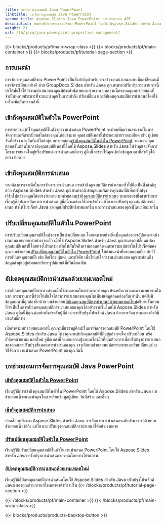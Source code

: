 ```yaml
---
title: การจัดการคุณสมบัติ Java PowerPoint
linktitle: การจัดการคุณสมบัติ Java PowerPoint
second_title: Aspose.Slides Java PowerPoint การประมวลผล API
description: ค้นพบวิธีจัดการคุณสมบัติของ PowerPoint โดยใช้ Aspose.Slides สำหรับ Java เข้าถึง แก้ไข และอัปเดตคุณสมบัติได้อย่างง่ายดายด้วยบทช่วยสอนที่ครอบคลุมของเรา
weight: 21
url: /th/java/java-powerpoint-properties-management/
---
```


{{< blocks/products/pf/main-wrap-class >}}
{{< blocks/products/pf/main-container >}}
{{< blocks/products/pf/tutorial-page-section >}}


## การแนะนำ

การจัดการคุณสมบัติของ PowerPoint เป็นสิ่งสำคัญสำหรับการสร้างงานนำเสนอแบบมืออาชีพและมีการจัดระเบียบอย่างดี ด้วย GroupDocs.Slides สำหรับ Java คุณสามารถปรับปรุงกระบวนการนี้ ทำให้มั่นใจได้ว่างานนำเสนอของคุณมีประสิทธิภาพและสวยงาม บทความนี้ครอบคลุมบทช่วยสอนที่จำเป็นหลายประการที่จะแนะนำคุณในการเข้าถึง ปรับเปลี่ยน และอัปเดตคุณสมบัติการนำเสนอโดยใช้เครื่องมืออันทรงพลังนี้

## เข้าถึงคุณสมบัติในตัวใน PowerPoint

การทำความเข้าใจคุณสมบัติในตัวของงานนำเสนอ PowerPoint จะช่วยเพิ่มความสามารถในการจัดการและจัดระเบียบสไลด์ของคุณได้อย่างมาก คุณสมบัติเหล่านี้ประกอบด้วยรายละเอียด เช่น ผู้เขียน วันที่สร้าง และวันที่แก้ไขล่าสุด บทช่วยสอน[เข้าถึงคุณสมบัติในตัวใน PowerPoint](./access-built-in-properties-powerpoint/) จะแนะนำคุณตลอดขั้นตอนในการดึงคุณสมบัติเหล่านี้โดยใช้ Aspose.Slides สำหรับ Java ไม่ว่าคุณจะจัดการโครงการขนาดใหญ่หรือปรับแต่งการนำเสนอเดี่ยวๆ คู่มือนี้จะช่วยให้คุณเข้าถึงข้อมูลเมตาที่สำคัญได้อย่างง่ายดาย

## เข้าถึงคุณสมบัติการนำเสนอ

 หากต้องการเจาะลึกในการจัดการการนำเสนอ การเข้าถึงคุณสมบัติการนำเสนอทั่วไปถือเป็นสิ่งสำคัญ ด้วย Aspose.Slides สำหรับ Java คุณสามารถดึงข้อมูลและจัดการคุณสมบัติเพื่อปรับปรุงเวิร์กโฟลว์ของคุณได้อย่างง่ายดาย บทช่วยสอน[เข้าถึงคุณสมบัติการนำเสนอ](./access-presentation-properties/) เหมาะอย่างยิ่งสำหรับการเรียนรู้ศิลปะการจัดการการนำเสนอ คู่มือนี้จะแสดงวิธีการเข้าถึง แก้ไข และปรับปรุงคุณสมบัติการนำเสนอ ทำให้โปรเจ็กต์ Java ของคุณมีประสิทธิภาพมากขึ้น และการนำเสนอของคุณมีไดนามิกมากขึ้น

## ปรับเปลี่ยนคุณสมบัติในตัวใน PowerPoint

 การปรับเปลี่ยนคุณสมบัติในตัวอาจเป็นตัวเปลี่ยนเกม โดยเฉพาะอย่างยิ่งเมื่อคุณต้องการอัปเดตงานนำเสนอหลายรายการอย่างรวดเร็ว เมื่อใช้ Aspose.Slides สำหรับ Java คุณสามารถเปลี่ยนแปลงคุณสมบัติเหล่านี้โดยทางโปรแกรม เพื่อให้มั่นใจถึงความสอดคล้องและความแม่นยำในโปรเจ็กต์ของคุณ บทช่วยสอน[ปรับเปลี่ยนคุณสมบัติในตัวใน PowerPoint](./modify-built-in-properties-powerpoint/) ให้คำแนะนำที่ครอบคลุมเกี่ยวกับวิธีการอัปเดตคุณสมบัติ เช่น ชื่อเรื่อง ผู้แต่ง และบริษัท เพื่อให้แน่ใจว่างานนำเสนอของคุณสะท้อนถึงข้อมูลล่าสุดอยู่เสมอและรักษารูปลักษณ์ที่เป็นมืออาชีพ

## อัปเดตคุณสมบัติการนำเสนอด้วยเทมเพลตใหม่

 การอัปเดตคุณสมบัติการนำเสนอเมื่อใช้เทมเพลตใหม่สามารถช่วยคุณประหยัดเวลาและความพยายามได้มาก กระบวนการนี้ช่วยให้มั่นใจได้ว่าการนำเสนอของคุณไม่เพียงแต่ดูสอดคล้องกันเท่านั้น แต่ยังมีข้อมูลเมตาที่ถูกต้องอีกด้วย บทช่วยสอน[อัปเดตคุณสมบัติการนำเสนอด้วยเทมเพลตใหม่](./update-presentation-properties-new-template/)อธิบายขั้นตอนที่จำเป็นในการอัปเดตคุณสมบัติการนำเสนอของคุณได้อย่างราบรื่นโดยใช้ Aspose.Slides สำหรับ Java คู่มือนี้มีคุณค่าอย่างยิ่งสำหรับผู้ที่ต้องการปรับปรุงโปรเจ็กต์ Java ด้วยการจัดการเมตาดาต้าที่มีประสิทธิภาพ

เมื่อทำตามบทช่วยสอนเหล่านี้ คุณจะเชี่ยวชาญศิลปะในการจัดการคุณสมบัติ PowerPoint โดยใช้ Aspose.Slides สำหรับ Java ไม่ว่าคุณจะเข้าถึงคุณสมบัติที่มีอยู่แล้วภายใน ปรับเปลี่ยน หรืออัปเดตด้วยเทมเพลตใหม่ คู่มือเหล่านี้จะมอบความรู้และเครื่องมือที่คุณต้องการเพื่อปรับปรุงการนำเสนอของคุณและปรับปรุงขั้นตอนการทำงานของคุณ เจาะลึกบทช่วยสอนแต่ละรายการและเริ่มเปลี่ยนแปลงวิธีจัดการงานนำเสนอ PowerPoint ของคุณวันนี้
## บทช่วยสอนการจัดการคุณสมบัติ Java PowerPoint
### [เข้าถึงคุณสมบัติในตัวใน PowerPoint](./access-built-in-properties-powerpoint/)
เรียนรู้วิธีการเข้าถึงคุณสมบัติในตัวใน PowerPoint โดยใช้ Aspose.Slides สำหรับ Java บทช่วยสอนนี้จะแนะนำคุณในการเรียกข้อมูลผู้เขียน วันที่สร้าง และอื่นๆ
### [เข้าถึงคุณสมบัติการนำเสนอ](./access-presentation-properties/)
ปลดล็อกพลังของ Aspose.Slides สำหรับ Java การจัดการการนำเสนอระดับปรมาจารย์ด้วยบทช่วยสอนนี้ เข้าถึง แก้ไข และปรับปรุงคุณสมบัติการนำเสนอได้อย่างง่ายดาย
### [ปรับเปลี่ยนคุณสมบัติในตัวใน PowerPoint](./modify-built-in-properties-powerpoint/)
เรียนรู้วิธีปรับเปลี่ยนคุณสมบัติในตัวในงานนำเสนอ PowerPoint โดยใช้ Aspose.Slides สำหรับ Java ปรับปรุงการนำเสนอของคุณโดยทางโปรแกรม
### [อัปเดตคุณสมบัติการนำเสนอด้วยเทมเพลตใหม่](./update-presentation-properties-new-template/)
เรียนรู้วิธีอัปเดตคุณสมบัติการนำเสนอโดยใช้ Aspose.Slides สำหรับ Java ปรับปรุงโปรเจ็กต์ Java ของคุณด้วยการแก้ไขเมตาดาต้าที่ราบรื่น
{{< /blocks/products/pf/tutorial-page-section >}}

{{< /blocks/products/pf/main-container >}}
{{< /blocks/products/pf/main-wrap-class >}}

{{< blocks/products/products-backtop-button >}}
